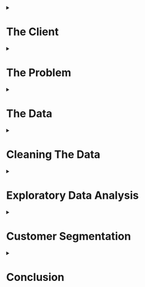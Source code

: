 <details>
<summary><h1>The Client</h1></summary>
<p>
      
The boom of e-commerce has resulted in online retailers servicing billions of customers <sup><a href = https://www.statista.com/statistics/251666/number-of-digital-buyers-worldwide/>[1]</a></sup>. Furthermore, it is also estimated that 96% of Americans shop online <sup><a href = http://www.cpcstrategy.com/blog/2017/05/ecommerce-statistics-infographic/>[2]</a></sup>. With so many options in the realm of online shopping, a major goal in e-commerce is customer retention. A common approach to achieving this is through specialized marketing techniques. It is not feasible, however, to develop marketing techniques specific to each individual customer. If the customer pool can be segmented into smaller groups, then the time required to develop effective marketing techniques can be reduced -- which is why it is important for companies to truly understand their customers.

</p>
</details>

<details>
<summary><h1>The Problem</h1></summary>
<p>
  
Online retailers have enormous customer pools and customers often share similar traits. There may be, however, a better way to identify customers than simply grouping them by their location. Customers are a source of revenue and it would be more advantageous to segment customers based on metrics that are associated with direct profit. 

How can we identify the *best* customers? 

</p>
</details>

<details>
<summary><h1>The Data</h1></summary>
<p>
Customer data has been obtained from an online retailer. The dataset is provided in the form of several tables obtained from a relational database. The primary key is the `customer_id`. The dataset only contains customer data prior to connection to an account manager. The following features are provided in the data:

* Total sales per customer
* Total orders per customer
* Total sales per Product Types per customer
* Total orders per Product Types per customer
* Total sales per Fiscal Quarter per customer
* Total orders per Fiscal Quarter per customer
* Customer shipping and billing zip code
* Cohort for each account manger

Per the request of the data provider, sensitive information regarding actual numbers for sales and amount of customers were scrubbed. Only the relative amounts are allowed to be presented. The product type categories were replaced with dummy names. 

Customer sales does exist from other sources (e.g. Kaggle, UCI Machine Learning Repository), but they do not come from companies that use a business model that utilizes personal account managers.

</p>
</details>

<details>
<summary><h1>Cleaning The Data</h1></summary>
<p>
      
The raw data is provided via several small tables. Each individual table is pivoted so that each row represents a record for a single customer. The pivoted tables are then merged together into a combined dataset. 

A sample of the raw data for customer purchases per `product_type` is shown below:

| CUSTOMER_ID | PRODUCT_TYPE | SALES |
|-------------|-----------|---------|
| cid1 | A | 799.9 |
| cid1 | C | 531.87 |
| cid1 | D | 375.96 |
| cid2  | B | 1062.31 |
| cid2  | E | 892.72 |
| cid2  | F | 366.22 |
| cid2  | G | 360.64 |
| cid2  | D | 239.9 |
| cid3  | B | 4256.53 |
| cid3  | C | 2612.06 |
| cid3  | H | 1235.27 |

The table after pivoting:

| CUSTOMER_ID | A |   C   | D | G | B | E | F | H |
|-------------|-------|---------|----------|----------------------|---------|-------|-------------|--------------|
|     cid1    | 799.9 |     0   |  375.96  |           0          |    0    |   0   |     0       |      0       |
|     cid2    |   0   |  139.95 |  239.9   |         360.64       | 1062.31 | 892.72|   366.22    |      0       |
|     cid3    | 799.9 | 2612.06 |  375.96  |           0          | 4256.53 |   0   |     0       |  1235.27     |

There are a total of 21 distinct product types. If a customer did not make any purchases for a given `product_type`, a `0` value is used. The same process is applied to the other raw data tables. The pivoted tables are joined together on the `customer_id` key to create a dataset formatted for analysis.

Furthermore, the data was pivoted so that each row represented information on a single customer. Using the `pivot_table` method in `pandas` resulted in numerous `null` values and they were replaced with `0`. The data was further reduced to only customers with a billing address located in the US. 

The customer locations data was filtered to only include customers located in the US. The data contains a state abbreviations column that had to be cleaned to deal with situations like:
* inconsistencies in upper and lower case abbrevations
* full state name used instead of abbrevations

Customer location, however, is not included in the feature set for the clustering algorithm. Location is considered more of a descriptive feature and it was thought best to avoid possibility of simply clustering customers by their location. From the perspective of the client, a customer's location should not necessarily be important. The goal of finding the most valuable customer should be based on metrics related to sales.

</p>
</details>
      
<details>
<summary><h1>Exploratory Data Analysis</h1></summary>
<p>
      
The code to conduct the analysis presented in this section can be found in  
[eda_for_customers.ipynb](/notebooks/eda_for_customers.ipynb)

<details>
<summary><h2>Customer Location</h1></summary>
<p>
      
The distribution of customer's in the sample per state is shown below:

![customer_state_distribution](/report/eda/customers_per_state.png?raw=True "")

Majority of the customers in the dataset are located in `CA`, `CO`, `NY`, `UT`, `WA` and `TX`. Three of those states are ranked as the top 4 in the US Census Bureau's population ranking <sup><a href = https://en.wikipedia.org/wiki/List_of_U.S._states_and_territories_by_population>[3]</a></sup>. It is interesting, however, to note that so many customers are also located in fairly low population states (`CO`,`UT`). 

Any efforts regarding marketing techniques should be focused on the states where the company already has the most customers.

</p>
</details>


<details>
<summary><h2>Product Type</h1></summary>
<p>
      
The overall distribution of customer sales per `product_type` is shown below:

![customer_pt_distribution](/report/eda/customer_distribution.png?raw=true "")

The distribution shows that products from type `B` are the most expensive as very few customers have purchased from that category, but it has generated the most sales. Conversely, `A` and `F` products appear to be cheaper items due to the discrepancy from number of customers who have purhcased it and the sales generated.

Marketing techniques should be focused on customers purchasing high cost items from `product_type`s such as `E`, `I`, `O`, `R` and `S`. 

</p>
</details>

<details>
<summary><h2>Seasonality</h1></summary>
<p>

The distribution of orders and sales per fiscal quarter is shown below:

![qtr_distribution](/report/eda/quarter_distribution.jpg?raw=True "")

As expected, the states with the most customers have the highest orders and sales per quarter. Although, both `CO` and `UT` customers outperform `NY` every quarter despite a smaller customer pool -- which may indicate that `CO` and `UT` customers are more valuable than `NY` customers.

It is also interesting to note is that `Q2_orders` total is significantly higher for `NY` than every other state by a wide margin. This did not directly translate to higher sales in the plot for `Q2_sales`. The discrepancy in `Q2_orders` and `Q2_sales` can be attributed to `NY` customers buying less expensive items.

To take advantage of the trends in seasonality, marketing approaches need to target customers who have highest sales per customer (e.g. `UT` and `CO`). Furthermore, the timing of the marketing campaigns should advantage of the most profitable quarters for customers from each state.

</p>
</details>

<details>
<summary><h2>Feature Correlation</h1></summary>
<p>
      
A heatmap of Pearson correlation coefficients calculated for the dataset is shown below:

![pt_heatmap](/report/eda/heatmap.png?raw=True "")

The feature set consists of the 21 categories of `product_type`, amount of sales per fiscal quarter (e.g. `Q1_sales`), and amount of orders per fiscal quarter (e.g., `Q2_orders`). Majority of the features have positive, but weak linear correlation to each other. There are some instances of high correlation between `product_type`s (e.g. `F` and `G`) which can be interpreted as `product_type`s that customers often buy together. 

There are also several examples of higher correlation coefficients between `product_type` and quarterly orders/sales (e.g., `F` and `Q3_orders`) which indicate that customers who buy in Q3 often buy items from `F`.

Fairly strong correlation is aso observed among quarterly sales. The highest correlation coefficients among all features can be found between `Q4_sales` and `Q1_sales`. This could possibly be due to customers buying gifts for the holiday season in `Q4` and having to make gift exchanges in `Q1` --  and exchange orders would count as a new sale.

A bubble chart showing the relationship between `product_type`, `state`, number of customers, and sales is shown below

![bubbles](/report/eda/product_type_state_color.png?raw=True "")

The color of the markers represent the number of unique customers that have purchased given a `product_type` and `state`. The size of the markers represent the average of the sales made by those same customers. 

The bubble chart shows that the most popular `product_type`s -- based on number of customers who have purchased them -- are `A`,`F`,`K`,`Q`, and `T` for most locations. The most sales are generated from `product_type` `E` have across all almost states. 

Specific `product_type`s are much popular in certain states than others. It appears that customers from military addresses (`AE`) have generated the  most sales for `D` type products. While customers in Guam (`GU`) have spent the most money on `C`, `D` and `B`. Products from `H` and `K` are quite popular among customers in the Northern Mariana Islands and Virgin Islands (`VI`) customers are fond of `Q` items.

A closer look at the state with the most customers (`CA`) shows that products from `K` have been bought from the most customers and also generated the most total sales. 

![CA](/report/eda/product_type_per_state/product_type_hist_for_CA.png?raw=True "")

</p>
</details>


</p>
</details>


<details>
<summary><h1>Customer Segmentation</h1></summary>
<p>
      
The code to conduct the unsupervised learning and clustering analysis presented in this section can be found in the 
[notebooks](/notebooks/) directory.

<details>
<summary><h2>Processing Data</h2></summary>
<p>
      
An unsupervised learning approach is used to conduct customer segmentation. The goal is to use clustering algorithms to be able to segment customers into informative groups.

The dataset is kept to continuous numerical features: the `product_type`s, quarterly sales and orders. The data is scaled using the `StandardScaler()` method from `sci-kit learn` library. After scaling the data, Principal Components Analysis (PCA) is applied to the dataset. The resulting `explained_variance_ratio` from PCA is:

|    PCA0   |    PCA1   |    PCA2    |    PCA3    |    PCA4    |    PCA5    |    PCA6    |    PCA7    |    PCA8    |    PCA9    |    PCA10   |    PCA11   |    PCA12   |    PCA13   |    PCA14   |    PCA15   |    PCA16   |    PCA17  |    PCA18   |    PCA19   |    PCA20   |    PCA21   |    PCA22   |    PCA23   |    PCA24   |    PCA25   |    PCA26   |    PCA27   | PCA28 |
|-----------|-----------|------------|------------|------------|------------|------------|------------|------------|------------|------------|------------|------------|------------|------------|------------|------------|-----------|------------|------------|------------|------------|------------|------------|------------|------------|------------|------------|-------|
| 0.2284605 | 0.2893555 | 0.34382091 | 0.39476022 | 0.43490012 | 0.47336997 | 0.50902827 | 0.54393445 | 0.57858124 | 0.61295025 | 0.64680443 | 0.68018976 | 0.71259298 | 0.74354075 | 0.77250861 | 0.79802764 | 0.82239615 | 0.8442303 | 0.86501432 | 0.88359106 | 0.90179775 | 0.91936953 | 0.93643075 | 0.95107138 | 0.96453712 | 0.97538785 | 0.98470915 | 0.99278416 |  1.0  |

There are 29 features in the dataset and after conducting PCA, it takes 21 principial components to explain at least 90% of the variance in the data.

</p>
</details>


<details>
<summary><h2>K-Means Clustering</h2></summary>
<p>

The code for running K-Means clustering can be found in the [KMeans.ipynb](/notebooks/KMeans.ipynb). The dataset was processed using PCA with 21 components prior to applying `MiniBatchKMeans`.

As a baseline for clustering, the `MiniBatchKMeans` algorithm -- as opposed to `KMeans` -- is used from the `sci-kit learn` library due to limited time and resources. From `sci-kit learn` documentation <sup><a href = http://scikit-learn.org/stable/modules/clustering.html#mini-batch-kmeans>[3]</a></sup>:
      
      The MiniBatchKMeans is a variant of the KMeans algorithm which uses mini-batches to reduce the computation time, while still attempting to optimise the same objective function. Mini-batches are subsets of the input data, randomly sampled in each training iteration. These mini-batches drastically reduce the amount of computation required to converge to a local solution. 

An example plot of the predicted labels of the dataset from `MiniBatchKMeans` for 6 clusters is provided below. The 2-D plots show pairs of principcal components in sequential order.

![kmeans](/report/clustering/kmeans.jpg?raw=true "")

Attempts at evaluating K-Means clusters via silhouette analysis was not possible due to memory issues associated with the size of the dataset. Another common approach to determining the number of clusters for K-Means is the "elbow method"<sup><a href = https://github.com/rasbt/python-machine-learning-book>[4]</a></sup>. A plot of the `inertia_` attribute of the `MiniBatchKMeans` class, however, shows no discernible elbow. 

![elbow](/report/clustering/elbow.png?raw=true "")

From visual inspection, the disadvantages of using KMeans on this dataset are clear. By minimizing distances, K-Means tends to partition the data into globular chunks as opposed to finding clusters<sup><a href = http://hdbscan.readthedocs.io/en/latest/comparing_clustering_algorithms.html>[5]</a></sup>. Another disadvantage is that one must define the clusters in the beginning. From the elbow curve shown earlier, it is not clear how many clusters should be used.

</p>
</details>

<details>
<summary><h2>DBSCAN</h2></summary>
<p>

The code for running DBSCAN clustering can be found in the [DBSCAN.ipynb](/notebooks/DBSCAN.ipynb). The dataset was processed using PCA with 21 components prior to applying DBSCAN.

`DBSCAN` algorithm from `sci-kit learn` is evaluated on its ability to cluster customers. Compared to K-Means, one of the advantages of using DBSCAN is that the number of clusters does not have to be pre-defined. Furthermore, DBSCAN performs better for data that may not conform to globular chunks<sup><a href = http://scikit-learn.org/stable/modules/generated/sklearn.cluster.DBSCAN.html>[6]</a></sup>:

      DBSCAN is a density based algorithm – it assumes clusters for dense regions. It is also the first actual clustering algorithm we’ve looked at: it doesn’t require that every point be assigned to a cluster and hence doesn’t partition the data, but instead extracts the ‘dense’ clusters and leaves sparse background classified as ‘noise’.

The `DBSCAN` algorithm requires two parameters: `eps` and `min_samples`. In DBSCAN, a point is considered a *core point* if there are a minimum number of points (`min_samples`) that fall within a specified radius (`eps`)<sup><a href = https://github.com/rasbt/python-machine-learning-book>[4]</a></sup>. A grid search to tune these parameters is conducted. The results of the grid search is shown below with the number of clusters estimated and the number of points considered noise.

![grid_search](/report/clustering/grid_search.png?raw=true "")

As expected, increasing `eps` reduces the number of clusters until they become one giant cluster including most of the data. Increasing `min_samples` also reduces the number of clusters while considering most of the data as noise. As a compromise between number of clusters and number of points considered noise, the final parameters are set to `1` and `5` for `eps` and `min_samples`, respectively. The 5 clusters estimated by `DBSCAN` are plotted below, but with the noise points removed for clarity. Each subplot represents different pairs of principal components.

![dbscan](/report/clustering/DBSCAN.jpg?raw=true "")

The plots show that a majority of clusters belong to same cluster (`0`) with very customers belonging to the remaining 4 clusters. A breakdown of the number of customers contained within each clusters, as well the number of customers considered noise (label = `-1`), are summarized below:

| label | number of customers |
|---|---|
| -1 | 5804 |
| 0	| 26503 |
| 1 | 5 |
| 2 | 4 |
| 3 | 7 |
| 4 | 5 |

</p>
</details>

<details>
<summary><h2>Analzing Clusters</h2></summary>
<p>
      
The code for analyzing the clustering results from DBSCAN can be found in the [analyze_clusters.ipynb](/notebooks/analyze_clusters.ipynb). The points considered noise are not included in the following analysis.

The array of 2D plots of the PCA components show that the `DBSCAN` algorithm appears to have performed better at clustering the customer data. One of the disadvantages of `KMeans` algorithm is that it will always build clusters in globular shapes. The plots of the `DBSCAN` results did not include `-1` labels -- which represent "noise" in the data. 

It is clear that most of the data is either considered noise or labeled as `0`. The other 5 labels were applied to only a few customers each. The distributions of customer locations for each cluster are shown below:

![cluster_state](/report/clustering/cluster_by_state.jpg?raw=true "")

The distributions of customers for the most populated clusters match the overall distribution of customers by location of the original dataset. This may reinforce the idea that customer location is not an important feature to consider if evaluating the value of a customer.

Plots of total sales and orders generated by customers for each cluster are shown below. As expected, customers labeled `0` have the highest totals since majority of the customers belong to this cluster.

![total_qtr_sales](/report/clustering/total_quarterly_sales_clusters.png?raw=true "")

![total_qtr_orders](/report/clustering/total_quarterly_orders_clusters.png?raw=true "")

![total_prod_sales](/report/clustering/total_prod_sales_clusters.png?raw=true "")

The average metrics for each cluster are a bit more interesting. 

![avg_qtr_sales](/report/clustering/avg_quarterly_sales_clusters.png?raw=true "")

![avg_qtr_orders](/report/clustering/avg_quarterly_orders_clusters.png?raw=true "")

![avg_prod_sales](/report/clustering/avg_prod_sales_clusters.png?raw=true "")


</p>
</details>
      

</p>
</details>

<details>
<summary><h1>Conclusion</h1></summary>
<p>
    
</p>
</details>


